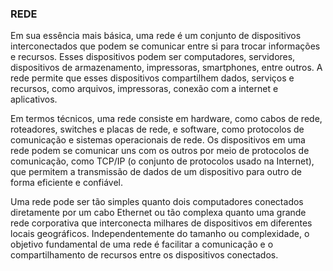 
### REDE

Em sua essência mais básica, uma rede é um conjunto de dispositivos interconectados que podem se comunicar entre si para trocar informações e recursos. Esses dispositivos podem ser computadores, servidores, dispositivos de armazenamento, impressoras, smartphones, entre outros. A rede permite que esses dispositivos compartilhem dados, serviços e recursos, como arquivos, impressoras, conexão com a internet e aplicativos.

Em termos técnicos, uma rede consiste em hardware, como cabos de rede, roteadores, switches e placas de rede, e software, como protocolos de comunicação e sistemas operacionais de rede. Os dispositivos em uma rede podem se comunicar uns com os outros por meio de protocolos de comunicação, como TCP/IP (o conjunto de protocolos usado na Internet), que permitem a transmissão de dados de um dispositivo para outro de forma eficiente e confiável.

Uma rede pode ser tão simples quanto dois computadores conectados diretamente por um cabo Ethernet ou tão complexa quanto uma grande rede corporativa que interconecta milhares de dispositivos em diferentes locais geográficos. Independentemente do tamanho ou complexidade, o objetivo fundamental de uma rede é facilitar a comunicação e o compartilhamento de recursos entre os dispositivos conectados.

